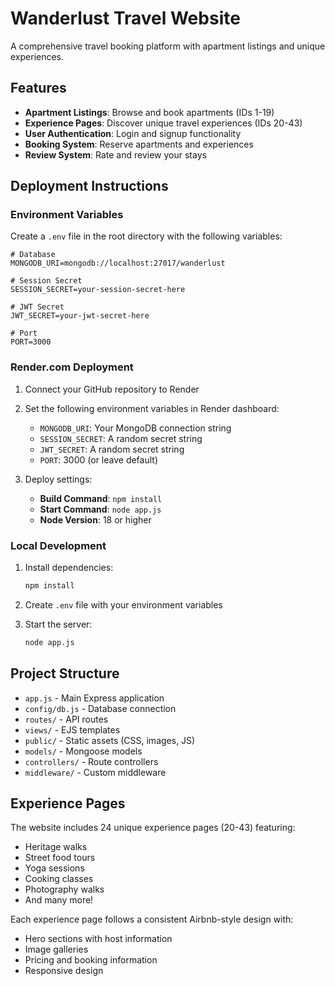 # Wanderlust Travel Website

A comprehensive travel booking platform with apartment listings and unique experiences.

## Features

- **Apartment Listings**: Browse and book apartments (IDs 1-19)
- **Experience Pages**: Discover unique travel experiences (IDs 20-43)
- **User Authentication**: Login and signup functionality
- **Booking System**: Reserve apartments and experiences
- **Review System**: Rate and review your stays

## Deployment Instructions

### Environment Variables

Create a `.env` file in the root directory with the following variables:

```env
# Database
MONGODB_URI=mongodb://localhost:27017/wanderlust

# Session Secret
SESSION_SECRET=your-session-secret-here

# JWT Secret
JWT_SECRET=your-jwt-secret-here

# Port
PORT=3000
```

### Render.com Deployment

1. Connect your GitHub repository to Render
2. Set the following environment variables in Render dashboard:
   - `MONGODB_URI`: Your MongoDB connection string
   - `SESSION_SECRET`: A random secret string
   - `JWT_SECRET`: A random secret string
   - `PORT`: 3000 (or leave default)

3. Deploy settings:
   - **Build Command**: `npm install`
   - **Start Command**: `node app.js`
   - **Node Version**: 18 or higher

### Local Development

1. Install dependencies:
   ```bash
   npm install
   ```

2. Create `.env` file with your environment variables

3. Start the server:
   ```bash
   node app.js
   ```

## Project Structure

- `app.js` - Main Express application
- `config/db.js` - Database connection
- `routes/` - API routes
- `views/` - EJS templates
- `public/` - Static assets (CSS, images, JS)
- `models/` - Mongoose models
- `controllers/` - Route controllers
- `middleware/` - Custom middleware

## Experience Pages

The website includes 24 unique experience pages (20-43) featuring:
- Heritage walks
- Street food tours
- Yoga sessions
- Cooking classes
- Photography walks
- And many more!

Each experience page follows a consistent Airbnb-style design with:
- Hero sections with host information
- Image galleries
- Pricing and booking information
- Responsive design
